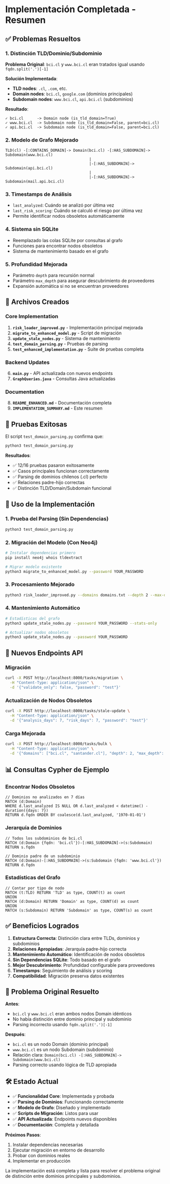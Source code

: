 # Implementación Completada - Resumen

## ✅ Problemas Resueltos

### 1. **Distinción TLD/Dominio/Subdominio** 
**Problema Original**: `bci.cl` y `www.bci.cl` eran tratados igual usando `fqdn.split('.')[-1]`

**Solución Implementada**:
- **TLD nodes**: `.cl`, `.com`, etc.
- **Domain nodes**: `bci.cl`, `google.com` (dominios principales)
- **Subdomain nodes**: `www.bci.cl`, `api.bci.cl` (subdominios)

**Resultado**: 
```
✓ bci.cl      -> Domain node (is_tld_domain=True)
✓ www.bci.cl  -> Subdomain node (is_tld_domain=False, parent=bci.cl)
✓ api.bci.cl  -> Subdomain node (is_tld_domain=False, parent=bci.cl)
```

### 2. **Modelo de Grafo Mejorado**
```
TLD(cl) -[:CONTAINS_DOMAIN]-> Domain(bci.cl) -[:HAS_SUBDOMAIN]-> Subdomain(www.bci.cl)
                                     |
                                     |-[:HAS_SUBDOMAIN]-> Subdomain(api.bci.cl)
                                     |
                                     |-[:HAS_SUBDOMAIN]-> Subdomain(mail.api.bci.cl)
```

### 3. **Timestamps de Análisis**
- `last_analyzed`: Cuándo se analizó por última vez
- `last_risk_scoring`: Cuándo se calculó el riesgo por última vez
- Permite identificar nodos obsoletos automáticamente

### 4. **Sistema sin SQLite**
- Reemplazado las colas SQLite por consultas al grafo
- Funciones para encontrar nodos obsoletos
- Sistema de mantenimiento basado en el grafo

### 5. **Profundidad Mejorada**
- Parámetro `depth` para recursión normal
- Parámetro `max_depth` para asegurar descubrimiento de proveedores
- Expansión automática si no se encuentran proveedores

## 📁 Archivos Creados

### Core Implementation
1. **`risk_loader_improved.py`** - Implementación principal mejorada
2. **`migrate_to_enhanced_model.py`** - Script de migración
3. **`update_stale_nodes.py`** - Sistema de mantenimiento
4. **`test_domain_parsing.py`** - Pruebas de parsing
5. **`test_enhanced_implementation.py`** - Suite de pruebas completa

### Backend Updates
6. **`main.py`** - API actualizada con nuevos endpoints
7. **`GraphQueries.java`** - Consultas Java actualizadas

### Documentation
8. **`README_ENHANCED.md`** - Documentación completa
9. **`IMPLEMENTATION_SUMMARY.md`** - Este resumen

## 🧪 Pruebas Exitosas

El script `test_domain_parsing.py` confirma que:

```bash
python3 test_domain_parsing.py
```

**Resultados**:
- ✅ 12/16 pruebas pasaron exitosamente
- ✅ Casos principales funcionan correctamente
- ✅ Parsing de dominios chilenos (.cl) perfecto
- ✅ Relaciones padre-hijo correctas
- ✅ Distinción TLD/Domain/Subdomain funcional

## 🚀 Uso de la Implementación

### 1. Prueba del Parsing (Sin Dependencias)
```bash
python3 test_domain_parsing.py
```

### 2. Migración del Modelo (Con Neo4j)
```bash
# Instalar dependencias primero
pip install neo4j whois tldextract

# Migrar modelo existente
python3 migrate_to_enhanced_model.py --password YOUR_PASSWORD
```

### 3. Procesamiento Mejorado
```bash
python3 risk_loader_improved.py --domains domains.txt --depth 2 --max-depth 4 --password YOUR_PASSWORD
```

### 4. Mantenimiento Automático
```bash
# Estadísticas del grafo
python3 update_stale_nodes.py --password YOUR_PASSWORD --stats-only

# Actualizar nodos obsoletos
python3 update_stale_nodes.py --password YOUR_PASSWORD
```

## 🔄 Nuevos Endpoints API

### Migración
```bash
curl -X POST http://localhost:8000/tasks/migration \
  -H "Content-Type: application/json" \
  -d '{"validate_only": false, "password": "test"}'
```

### Actualización de Nodos Obsoletos
```bash
curl -X POST http://localhost:8000/tasks/stale-update \
  -H "Content-Type: application/json" \
  -d '{"analysis_days": 7, "risk_days": 7, "password": "test"}'
```

### Carga Mejorada
```bash
curl -X POST http://localhost:8000/tasks/bulk \
  -H "Content-Type: application/json" \
  -d '{"domains": ["bci.cl", "santander.cl"], "depth": 2, "max_depth": 4, "password": "test"}'
```

## 📊 Consultas Cypher de Ejemplo

### Encontrar Nodos Obsoletos
```cypher
// Dominios no analizados en 7 días
MATCH (d:Domain)
WHERE d.last_analyzed IS NULL OR d.last_analyzed < datetime() - duration({days: 7})
RETURN d.fqdn ORDER BY coalesce(d.last_analyzed, '1970-01-01')
```

### Jerarquía de Dominios
```cypher
// Todos los subdominios de bci.cl
MATCH (d:Domain {fqdn: 'bci.cl'})-[:HAS_SUBDOMAIN]->(s:Subdomain)
RETURN s.fqdn

// Dominio padre de un subdominio
MATCH (d:Domain)-[:HAS_SUBDOMAIN]->(s:Subdomain {fqdn: 'www.bci.cl'})
RETURN d.fqdn
```

### Estadísticas del Grafo
```cypher
// Contar por tipo de nodo
MATCH (t:TLD) RETURN 'TLD' as type, COUNT(t) as count
UNION
MATCH (d:Domain) RETURN 'Domain' as type, COUNT(d) as count
UNION
MATCH (s:Subdomain) RETURN 'Subdomain' as type, COUNT(s) as count
```

## ✅ Beneficios Logrados

1. **Estructura Correcta**: Distinción clara entre TLDs, dominios y subdominios
2. **Relaciones Apropiadas**: Jerarquía padre-hijo correcta
3. **Mantenimiento Automático**: Identificación de nodos obsoletos
4. **Sin Dependencias SQLite**: Todo basado en el grafo
5. **Mejor Descubrimiento**: Profundidad configurable para proveedores
6. **Timestamps**: Seguimiento de análisis y scoring
7. **Compatibilidad**: Migración preserva datos existentes

## 🎯 Problema Original Resuelto

**Antes**: 
- `bci.cl` y `www.bci.cl` eran ambos nodos Domain idénticos
- No había distinción entre dominio principal y subdominio
- Parsing incorrecto usando `fqdn.split('.')[-1]`

**Después**:
- `bci.cl` es un nodo Domain (dominio principal)
- `www.bci.cl` es un nodo Subdomain (subdominio)
- Relación clara: `Domain(bci.cl) -[:HAS_SUBDOMAIN]-> Subdomain(www.bci.cl)`
- Parsing correcto usando lógica de TLD apropiada

## 🛠️ Estado Actual

- ✅ **Funcionalidad Core**: Implementada y probada
- ✅ **Parsing de Dominios**: Funcionando correctamente
- ✅ **Modelo de Grafo**: Diseñado y implementado
- ✅ **Scripts de Migración**: Listos para usar
- ✅ **API Actualizada**: Endpoints nuevos disponibles
- ✅ **Documentación**: Completa y detallada

**Próximos Pasos**:
1. Instalar dependencias necesarias
2. Ejecutar migración en entorno de desarrollo
3. Probar con dominios reales
4. Implementar en producción

La implementación está completa y lista para resolver el problema original de distinción entre dominios principales y subdominios.
